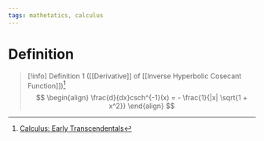 ```yaml
---
tags: mathetatics, calculus
---
```


# Definition

> [!info] Definition 1 ([[Derivative]] of [[Inverse Hyperbolic Cosecant Function]])[^1]
> $$
> \begin{align}
> \frac{d}{dx}csch^{-1}(x) = - \frac{1}{|x| \sqrt{1 + x^2}}
> \end{align}
> $$

[^1]: [Calculus: Early Transcendentals](zotero://open-pdf/library/items/EEFDQ9Y5?page=295)